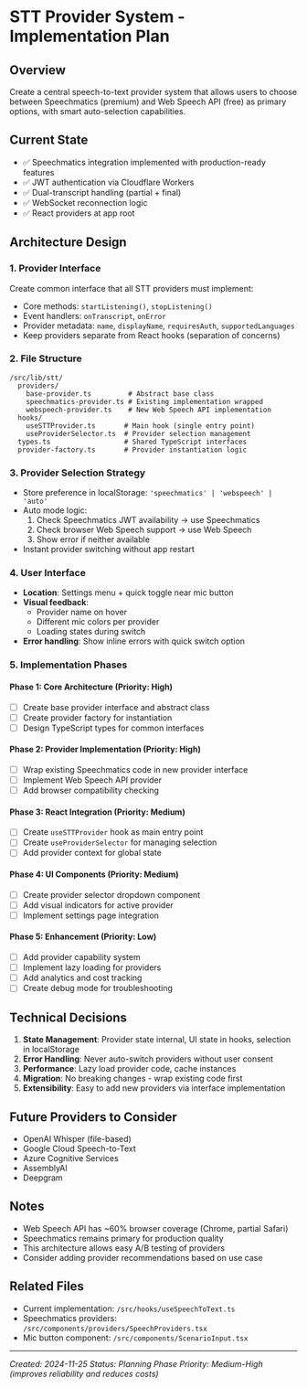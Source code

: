 # STT Provider System - Implementation Plan

## Overview

Create a central speech-to-text provider system that allows users to choose between Speechmatics (premium) and Web Speech API (free) as primary options, with smart auto-selection capabilities.

## Current State

- ✅ Speechmatics integration implemented with production-ready features
- ✅ JWT authentication via Cloudflare Workers
- ✅ Dual-transcript handling (partial + final)
- ✅ WebSocket reconnection logic
- ✅ React providers at app root

## Architecture Design

### 1. Provider Interface

Create common interface that all STT providers must implement:

- Core methods: `startListening()`, `stopListening()`
- Event handlers: `onTranscript`, `onError`
- Provider metadata: `name`, `displayName`, `requiresAuth`, `supportedLanguages`
- Keep providers separate from React hooks (separation of concerns)

### 2. File Structure

```
/src/lib/stt/
  providers/
    base-provider.ts         # Abstract base class
    speechmatics-provider.ts # Existing implementation wrapped
    webspeech-provider.ts    # New Web Speech API implementation
  hooks/
    useSTTProvider.ts       # Main hook (single entry point)
    useProviderSelector.ts  # Provider selection management
  types.ts                  # Shared TypeScript interfaces
  provider-factory.ts       # Provider instantiation logic
```

### 3. Provider Selection Strategy

- Store preference in localStorage: `'speechmatics' | 'webspeech' | 'auto'`
- Auto mode logic:
  1. Check Speechmatics JWT availability → use Speechmatics
  2. Check browser Web Speech support → use Web Speech
  3. Show error if neither available
- Instant provider switching without app restart

### 4. User Interface

- **Location**: Settings menu + quick toggle near mic button
- **Visual feedback**:
  - Provider name on hover
  - Different mic colors per provider
  - Loading states during switch
- **Error handling**: Show inline errors with quick switch option

### 5. Implementation Phases

#### Phase 1: Core Architecture (Priority: High)

- [ ] Create base provider interface and abstract class
- [ ] Create provider factory for instantiation
- [ ] Design TypeScript types for common interfaces

#### Phase 2: Provider Implementation (Priority: High)

- [ ] Wrap existing Speechmatics code in new provider interface
- [ ] Implement Web Speech API provider
- [ ] Add browser compatibility checking

#### Phase 3: React Integration (Priority: Medium)

- [ ] Create `useSTTProvider` hook as main entry point
- [ ] Create `useProviderSelector` for managing selection
- [ ] Add provider context for global state

#### Phase 4: UI Components (Priority: Medium)

- [ ] Create provider selector dropdown component
- [ ] Add visual indicators for active provider
- [ ] Implement settings page integration

#### Phase 5: Enhancement (Priority: Low)

- [ ] Add provider capability system
- [ ] Implement lazy loading for providers
- [ ] Add analytics and cost tracking
- [ ] Create debug mode for troubleshooting

## Technical Decisions

1. **State Management**: Provider state internal, UI state in hooks, selection in localStorage
2. **Error Handling**: Never auto-switch providers without user consent
3. **Performance**: Lazy load provider code, cache instances
4. **Migration**: No breaking changes - wrap existing code first
5. **Extensibility**: Easy to add new providers via interface implementation

## Future Providers to Consider

- OpenAI Whisper (file-based)
- Google Cloud Speech-to-Text
- Azure Cognitive Services
- AssemblyAI
- Deepgram

## Notes

- Web Speech API has ~60% browser coverage (Chrome, partial Safari)
- Speechmatics remains primary for production quality
- This architecture allows easy A/B testing of providers
- Consider adding provider recommendations based on use case

## Related Files

- Current implementation: `/src/hooks/useSpeechToText.ts`
- Speechmatics providers: `/src/components/providers/SpeechProviders.tsx`
- Mic button component: `/src/components/ScenarioInput.tsx`

---

_Created: 2024-11-25_
_Status: Planning Phase_
_Priority: Medium-High (improves reliability and reduces costs)_
